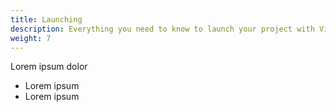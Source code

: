 ```yaml
---
title: Launching
description: Everything you need to know to launch your project with Vitess.
weight: 7
---
```


Lorem ipsum dolor

* Lorem ipsum
* Lorem ipsum
